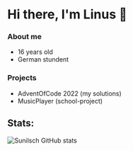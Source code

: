 # Hi there, I'm Linus 👋

### About me
- 16 years old
- German stundent

### Projects
- AdventOfCode 2022 (my solutions)
- MusicPlayer (school-project)

## Stats:

![Sunilsch GitHub stats](https://github-readme-stats.vercel.app/api?username=sunilsch&show_icons=true&theme=synthwave)
